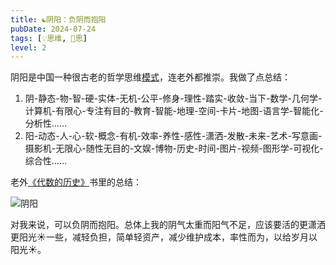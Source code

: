 ```yaml
---
title: ☯️阴阳：负阴而抱阳
pubDate: 2024-07-24
tags: [💡思维, 🤔思]
level: 2
---
```


阴阳是中国一种很古老的哲学思维[模式](/xyy/20240723b)，连老外都推崇。我做了点总结：

1. 阴-静态-物-智-硬-实体-无机-公平-修身-理性-踏实-收敛-当下-数学-几何学-计算机-有限心-专注有目的-教育-智能-地理-空间-卡片-地图-语言学-智能化-分析性……
2. 阳-动态-人-心-软-概念-有机-效率-养性-感性-潇洒-发散-未来-艺术-写意画-摄影机-无限心-随性无目的-文娱-博物-历史-时间-图片-视频-图形学-可视化-综合性……

老外[《代数的历史》]书里的总结：

![阴阳](/images/yin-yang.jpg)

对我来说，可以负阴而抱阳。总体上我的阴气太重而阳气不足，应该要活的更潇洒更阳光☀️一些，减轻负担，简单轻资产，减少维护成本，率性而为，以给岁月以阳光☀️。

[《代数的历史》]: https://book.douban.com/subject/35428125/
